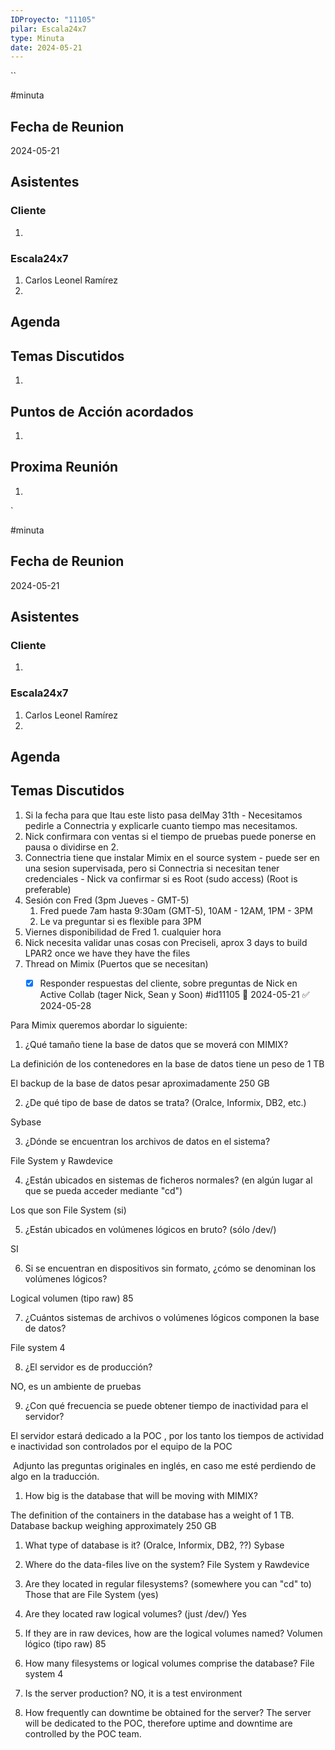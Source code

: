 ```yaml
---
IDProyecto: "11105"
pilar: Escala24x7
type: Minuta
date: 2024-05-21
---
```

``

#minuta
## Fecha de Reunion
2024-05-21

## Asistentes

### Cliente
1. 
### Escala24x7
1. Carlos Leonel Ramírez
2. 

## Agenda

## Temas Discutidos
1. 

## Puntos de Acción acordados
1. 

## Proxima Reunión
1.  

`

#minuta
## Fecha de Reunion
2024-05-21


## Asistentes

### Cliente
1. 
### Escala24x7
1. Carlos Leonel Ramírez
2. 

## Agenda

## Temas Discutidos
1. Si la fecha para que Itau este listo pasa delMay 31th -  Necesitamos pedirle a Connectria y explicarle cuanto tiempo mas necesitamos.
2. Nick confirmara con ventas si el tiempo de pruebas puede ponerse en pausa o dividirse en 2.
3. Connectria tiene que instalar Mimix en el source system - puede ser en una sesion supervisada, pero si Connectria si necesitan tener credenciales - Nick va confirmar si es Root (sudo access) (Root is preferable)
4. Sesión con Fred (3pm Jueves - GMT-5)
	1. Fred puede 7am hasta 9:30am (GMT-5), 10AM - 12AM, 1PM - 3PM 
	2. Le va preguntar si es flexible para 3PM
5. Viernes disponibilidad de Fred
		1. cualquier hora
6. Nick necesita validar unas cosas con Preciseli, aprox 3 days to build LPAR2 once we have they have the files
7. Thread on Mimix (Puertos que se necesitan)
	- [x] Responder respuestas del cliente, sobre preguntas de Nick en Active Collab (tager Nick, Sean y Soon) #id11105 📅 2024-05-21 ✅ 2024-05-28





Para Mimix queremos abordar lo siguiente:

1. ¿Qué tamaño tiene la base de datos que se moverá con MIMIX?

La definición de los contenedores en la base de datos tiene un peso de 1 TB

El backup de la base de datos pesar aproximadamente 250 GB

2. ¿De qué tipo de base de datos se trata? (Oralce, Informix, DB2, etc.)

Sybase

3. ¿Dónde se encuentran los archivos de datos en el sistema?

File System y Rawdevice

4. ¿Están ubicados en sistemas de ficheros normales? (en algún lugar al que se pueda acceder mediante "cd")

Los que son File System (si)

5. ¿Están ubicados en volúmenes lógicos en bruto? (sólo /dev/<dispositivo>)

SI

6. Si se encuentran en dispositivos sin formato, ¿cómo se denominan los volúmenes lógicos?

Logical volumen (tipo raw) 85

7. ¿Cuántos sistemas de archivos o volúmenes lógicos componen la base de datos?

File system 4

8. ¿El servidor es de producción?

NO, es un ambiente de pruebas

9. ¿Con qué frecuencia se puede obtener tiempo de inactividad para el servidor?

El servidor estará dedicado a la POC , por los tanto los tiempos de actividad e inactividad son controlados por el equipo de la POC

 Adjunto las preguntas originales en inglés, en caso me esté perdiendo de algo en la traducción.

1. How big is the database that will be moving with MIMIX?

The definition of the containers in the database has a weight of 1 TB.
Database backup weighing approximately 250 GB

1. What type of database is it? (Oralce, Informix, DB2, ??)
Sybase

3. Where do the data-files live on the system?
File System y Rawdevice

5. Are they located in regular filesystems? (somewhere you can "cd" to)
Those that are File System (yes)

7. Are they located raw logical volumes? (just /dev/<device>)
Yes

9. If they are in raw devices, how are the logical volumes named?
Volumen lógico (tipo raw) 85

11. How many filesystems or logical volumes comprise the database?
File system 4

13. Is the server production?
NO, it is a test environment

1. How frequently can downtime be obtained for the server?
The server will be dedicated to the POC, therefore uptime and downtime are controlled by the POC team.